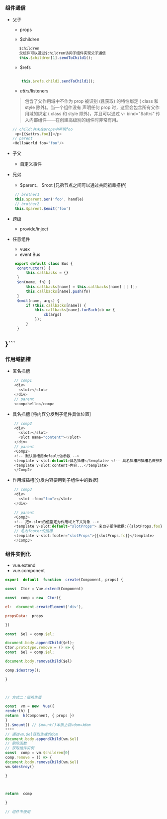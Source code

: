  
### 组件通信

- 父子
   - props
   
   - $children
   ```javascript
      $children
      父组件可以通过$children访问子组件实现父子通信
      this.$children[1].sendToChild1();
   ```
    - $refs
   ```javascript
      
       this.$refs.child2.sendToChild1();
   ```
   - $attrs/$listeners
    > 包含了父作用域中不作为 prop 被识别 (且获取) 的特性绑定 ( class 和 style 除外)。当一个组件没有 声明任何 prop 时，这里会包含所有父作用域的绑定 ( class 和 style 除外)，并且可以通过 v- bind="$attrs" 传入内部组件——在创建高级别的组件时非常有用。

    ```javascript
    // child:并未在props中声明foo 
     <p>{{$attrs.foo}}</p>
    // parent
    <HelloWorld foo="foo"/>
    ```
    
-  子父
   -  自定义事件

- 兄弟
   - $parent、 $root [兄弟节点之间可以通过共同祖辈搭桥]
   ```javascript
    // brother1
    this.$parent.$on('foo', handle)
    // brother2
    this.$parent.$emit('foo')
   ```
- 跨级
   - provide/inject
- 任意组件
  - vuex
  - event Bus 
  

  ```javascript 
   export default class Bus {
    constructor() {
        this.callbacks = {}
    }
    $on(name, fn) {
        this.callbacks[name] = this.callbacks[name] || [];
        this.callbacks[name].push(fn)
    }
    $emit(name, args) {
        if (this.callbacks[name]) {
            this.callbacks[name].forEach(cb => {
                cb(args)
            });
        }
    }
}```
- 

### 作用域插槽
- 匿名插槽

```javascript
    // comp1
    <div>
      <slot></slot>
    </div>
    // parent
    <comp>hello</comp>
```
- 具名插槽 [将内容分发到子组件具体位置]

```javascript
    // comp2
    <div>
      <slot></slot>
      <slot name="content"></slot>
    </div>
    // parent
    <Comp2>
    <!-- 默认插槽用default做参数 -->
    <template v-slot:default>具名插槽</template> <!-- 具名插槽用插槽名做参数 -->
    <template v-slot:content>内容...</template>
    </Comp2>
```
- 作用域插槽[分发内容要用到子组件中的数据]

```javascript     
    // comp3
    <div>
      <slot :foo="foo"></slot>
    </div>

    // parent
    <Comp3>
    <!-- 把v-slot的值指定为作用域上下文对象 --> 
    <template v-slot:default="slotProps"> 来自子组件数据:{{slotProps.foo}} </template>
    // 名为footer的插槽
    <template v-slot:footer="slotProps">{{slotProps.fc}}</template>
    </Comp3>
```



### 组件实例化
- vue.extend
- vue.component

```javascript
export  default  function  create(Component, props) {

const  Ctor = Vue.extend(Component)

const  comp = new  Ctor({

el:  document.createElement('div'),

propsData:  props

})

const  $el = comp.$el;

document.body.appendChild($el);
Ctor.prototype.remove = () => {
const  $el = comp.$el;

document.body.removeChild($el)

comp.$destroy();

}

  

// 方式二：借鸡生蛋

const  vm = new  Vue({
render(h) {
return  h(Component, { props })
}
}).$mount() // $mount()本质上将vdom=》dom
****
// 通过vm.$el获取生成的dom
document.body.appendChild(vm.$el)
// 删除函数
// 获取组件实例
const  comp = vm.$children[0]
comp.remove = () => {
document.body.removeChild(vm.$el)
vm.$destroy()

}

  

return  comp

}

// 组件中使用

```

